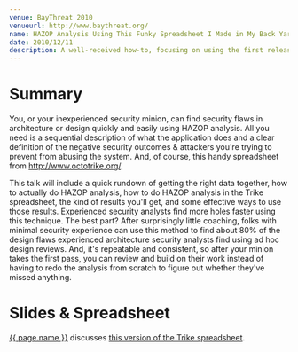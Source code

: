 ```yaml
---
venue: BayThreat 2010
venueurl: http://www.baythreat.org/
name: HAZOP Analysis Using This Funky Spreadsheet I Made in My Back Yard
date: 2010/12/11
description: A well-received how-to, focusing on using the first release candidate Trike spreadsheet to perform HAZOP analysis.
---
```


# Summary

You, or your inexperienced security minion, can find security flaws in 
architecture or design quickly and easily using HAZOP analysis. All you 
need is a sequential description of what the application does and a clear 
definition of the negative security outcomes & attackers you're trying 
to prevent from abusing the system. And, of course, this handy spreadsheet
from http://www.octotrike.org/. 

This talk will include a quick rundown of getting the right data together,
how to actually do HAZOP analysis, how to do HAZOP analysis in the Trike
spreadsheet, the kind of results you'll get, and some effective ways to use
those results. Experienced security analysts find more holes faster using
this technique. The best part? After surprisingly little coaching, folks
with minimal security experience can use this method to find about 80% of
the design flaws experienced architecture security analysts find using ad
hoc design reviews. And, it's repeatable and consistent, so after your minion
takes the first pass, you can review and build on their work instead of
having to redo the analysis from scratch to figure out whether they've
missed anything.

# Slides & Spreadsheet

[{{ page.name }}](Trike-BayThreat-2010.pptx)
discusses <a href="http://trike.svn.sourceforge.net/viewvc/trike/trunk/src/Trike.xlsx?revision=10">this
version of the Trike spreadsheet</a>.
